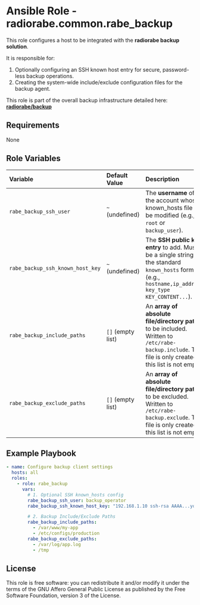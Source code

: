 # Ansible Role - radiorabe.common.rabe_backup

This role configures a host to be integrated with the **radiorabe backup solution**.

It is responsible for:

1. Optionally configuring an SSH known host entry for secure, password-less backup operations.
2. Creating the system-wide include/exclude configuration files for the backup agent.

This role is part of the overall backup infrastructure detailed here:
**[radiorabe/backup](https://github.com/radiorabe/backup)**

## Requirements

None

## Role Variables

| Variable | Default Value | Description |
| :--- | :--- | :--- |
| `rabe_backup_ssh_user` | `~` (undefined) | The **username** of the account whose known_hosts file will be modified (e.g., `root` or `backup_user`). |
| `rabe_backup_ssh_known_host_key` | `~` (undefined) | The **SSH public key entry** to add. Must be a single string in the standard `known_hosts` format (e.g., `hostname,ip_address key_type KEY_CONTENT...`). |
| `rabe_backup_include_paths` | `[]` (empty list) | An **array of absolute file/directory paths** to be included. Written to `/etc/rabe-backup.include`. The file is only created if this list is not empty. |
| `rabe_backup_exclude_paths` | `[]` (empty list) | An **array of absolute file/directory paths** to be excluded. Written to `/etc/rabe-backup.exclude`. The file is only created if this list is not empty. |

## Example Playbook

```yaml
- name: Configure backup client settings
  hosts: all
  roles:
    - role: rabe_backup
      vars:
        # 1. Optional SSH known_hosts config
        rabe_backup_ssh_user: backup_operator
        rabe_backup_ssh_known_host_key: "192.168.1.10 ssh-rsa AAAA...your.backup.server.key.here...FQ=="

        # 2. Backup Include/Exclude Paths
        rabe_backup_include_paths:
          - /var/www/my-app
          - /etc/configs/production
        rabe_backup_exclude_paths:
          - /var/log/app.log
          - /tmp
```

## License

This role is free software: you can redistribute it and/or modify it under the terms of the GNU Affero General Public License as published by the Free Software Foundation, version 3 of the License.
